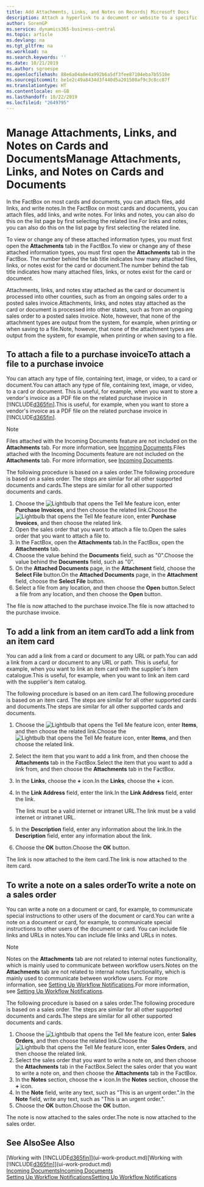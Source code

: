 ```yaml
---
title: Add Attachments, Links, and Notes on Records| Microsoft Docs
description: Attach a hyperlink to a document or website to a specific record, such as a customer or document.
author: SorenGP
ms.service: dynamics365-business-central
ms.topic: article
ms.devlang: na
ms.tgt_pltfrm: na
ms.workload: na
ms.search.keywords: ''
ms.date: 10/21/2019
ms.author: sgroespe
ms.openlocfilehash: 88e6a04a8e4a992b6a5df3fee87104eba7b5510e
ms.sourcegitcommit: be1e2c49a8434d3f440d5a201508af9c3c8cc87f
ms.translationtype: HT
ms.contentlocale: en-GB
ms.lasthandoff: 10/22/2019
ms.locfileid: "2649795"
---
```

# <a name="manage-attachments-links-and-notes-on-cards-and-documents"></a><span data-ttu-id="dc19d-103">Manage Attachments, Links, and Notes on Cards and Documents</span><span class="sxs-lookup"><span data-stu-id="dc19d-103">Manage Attachments, Links, and Notes on Cards and Documents</span></span>

<span data-ttu-id="dc19d-104">In the FactBox on most cards and documents, you can attach files, add links, and write notes.</span><span class="sxs-lookup"><span data-stu-id="dc19d-104">In the FactBox on most cards and documents, you can attach files, add links, and write notes.</span></span> <span data-ttu-id="dc19d-105">For links and notes, you can also do this on the list page by first selecting the related line.</span><span class="sxs-lookup"><span data-stu-id="dc19d-105">For links and notes, you can also do this on the list page by first selecting the related line.</span></span>

<span data-ttu-id="dc19d-106">To view or change any of these attached information types, you must first open the **Attachments** tab in the FactBox.</span><span class="sxs-lookup"><span data-stu-id="dc19d-106">To view or change any of these attached information types, you must first open the **Attachments** tab in the FactBox.</span></span> <span data-ttu-id="dc19d-107">The number behind the tab title indicates how many attached files, links, or notes exist for the card or document.</span><span class="sxs-lookup"><span data-stu-id="dc19d-107">The number behind the tab title indicates how many attached files, links, or notes exist for the card or document.</span></span>

<span data-ttu-id="dc19d-108">Attachments, links, and notes stay attached as the card or document is processed into other counties, such as from an ongoing sales order to a posted sales invoice.</span><span class="sxs-lookup"><span data-stu-id="dc19d-108">Attachments, links, and notes stay attached as the card or document is processed into other states, such as from an ongoing sales order to a posted sales invoice.</span></span> <span data-ttu-id="dc19d-109">Note, however, that none of the attachment types are output from the system, for example, when printing or when saving to a file.</span><span class="sxs-lookup"><span data-stu-id="dc19d-109">Note, however, that none of the attachment types are output from the system, for example, when printing or when saving to a file.</span></span>

## <a name="to-attach-a-file-to-a-purchase-invoice"></a><span data-ttu-id="dc19d-110">To attach a file to a purchase invoice</span><span class="sxs-lookup"><span data-stu-id="dc19d-110">To attach a file to a purchase invoice</span></span>
<span data-ttu-id="dc19d-111">You can attach any type of file, containing text, image, or video, to a card or document.</span><span class="sxs-lookup"><span data-stu-id="dc19d-111">You can attach any type of file, containing text, image, or video, to a card or document.</span></span> <span data-ttu-id="dc19d-112">This is useful, for example, when you want to store a vendor's invoice as a PDF file on the related purchase invoice in [!INCLUDE[d365fin](includes/d365fin_md.md)].</span><span class="sxs-lookup"><span data-stu-id="dc19d-112">This is useful, for example, when you want to store a vendor's invoice as a PDF file on the related purchase invoice in [!INCLUDE[d365fin](includes/d365fin_md.md)].</span></span>

> [!NOTE]
> <span data-ttu-id="dc19d-113">Files attached with the Incoming Documents feature are not included on the **Attachments** tab. For more information, see [Incoming Documents](across-income-documents.md).</span><span class="sxs-lookup"><span data-stu-id="dc19d-113">Files attached with the Incoming Documents feature are not included on the **Attachments** tab. For more information, see [Incoming Documents](across-income-documents.md).</span></span>

<span data-ttu-id="dc19d-114">The following procedure is based on a sales order.</span><span class="sxs-lookup"><span data-stu-id="dc19d-114">The following procedure is based on a sales order.</span></span> <span data-ttu-id="dc19d-115">The steps are similar for all other supported documents and cards.</span><span class="sxs-lookup"><span data-stu-id="dc19d-115">The steps are similar for all other supported documents and cards.</span></span>

1. <span data-ttu-id="dc19d-116">Choose the ![Lightbulb that opens the Tell Me feature](media/ui-search/search_small.png "Tell me what you want to do") icon, enter **Purchase Invoices**, and then choose the related link.</span><span class="sxs-lookup"><span data-stu-id="dc19d-116">Choose the ![Lightbulb that opens the Tell Me feature](media/ui-search/search_small.png "Tell me what you want to do") icon, enter **Purchase Invoices**, and then choose the related link.</span></span>
2. <span data-ttu-id="dc19d-117">Open the sales order that you want to attach a file to.</span><span class="sxs-lookup"><span data-stu-id="dc19d-117">Open the sales order that you want to attach a file to.</span></span>
3. <span data-ttu-id="dc19d-118">In the FactBox, open the **Attachments** tab.</span><span class="sxs-lookup"><span data-stu-id="dc19d-118">In the FactBox, open the **Attachments** tab.</span></span>
4. <span data-ttu-id="dc19d-119">Choose the value behind the **Documents** field, such as "0".</span><span class="sxs-lookup"><span data-stu-id="dc19d-119">Choose the value behind the **Documents** field, such as "0".</span></span>
5. <span data-ttu-id="dc19d-120">On the **Attached Documents** page, in the **Attachment** field, choose the **Select File** button.</span><span class="sxs-lookup"><span data-stu-id="dc19d-120">On the **Attached Documents** page, in the **Attachment** field, choose the **Select File** button.</span></span>
5. <span data-ttu-id="dc19d-121">Select a file from any location, and then choose the **Open** button.</span><span class="sxs-lookup"><span data-stu-id="dc19d-121">Select a file from any location, and then choose the **Open** button.</span></span>

<span data-ttu-id="dc19d-122">The file is now attached to the purchase invoice.</span><span class="sxs-lookup"><span data-stu-id="dc19d-122">The file is now attached to the purchase invoice.</span></span>

## <a name="to-add-a-link-from-an-item-card"></a><span data-ttu-id="dc19d-123">To add a link from an item card</span><span class="sxs-lookup"><span data-stu-id="dc19d-123">To add a link from an item card</span></span>
<span data-ttu-id="dc19d-124">You can add a link from a card or document to any URL or path.</span><span class="sxs-lookup"><span data-stu-id="dc19d-124">You can add a link from a card or document to any URL or path.</span></span> <span data-ttu-id="dc19d-125">This is useful, for example, when you want to link an item card with the supplier's item catalogue.</span><span class="sxs-lookup"><span data-stu-id="dc19d-125">This is useful, for example, when you want to link an item card with the supplier's item catalog.</span></span>

<span data-ttu-id="dc19d-126">The following procedure is based on an item card.</span><span class="sxs-lookup"><span data-stu-id="dc19d-126">The following procedure is based on an item card.</span></span> <span data-ttu-id="dc19d-127">The steps are similar for all other supported cards and documents.</span><span class="sxs-lookup"><span data-stu-id="dc19d-127">The steps are similar for all other supported cards and documents.</span></span>

1. <span data-ttu-id="dc19d-128">Choose the ![Lightbulb that opens the Tell Me feature](media/ui-search/search_small.png "Tell me what you want to do") icon, enter **Items**, and then choose the related link.</span><span class="sxs-lookup"><span data-stu-id="dc19d-128">Choose the ![Lightbulb that opens the Tell Me feature](media/ui-search/search_small.png "Tell me what you want to do") icon, enter **Items**, and then choose the related link.</span></span>
2. <span data-ttu-id="dc19d-129">Select the item that you want to add a link from, and then choose the **Attachments** tab in the FactBox.</span><span class="sxs-lookup"><span data-stu-id="dc19d-129">Select the item that you want to add a link from, and then choose the **Attachments** tab in the FactBox.</span></span>
3. <span data-ttu-id="dc19d-130">In the **Links**, choose the **+** icon.</span><span class="sxs-lookup"><span data-stu-id="dc19d-130">In the **Links**, choose the **+** icon.</span></span>
4. <span data-ttu-id="dc19d-131">In the **Link Address** field, enter the link.</span><span class="sxs-lookup"><span data-stu-id="dc19d-131">In the **Link Address** field, enter the link.</span></span>

    <span data-ttu-id="dc19d-132">The link must be a valid internet or intranet URL.</span><span class="sxs-lookup"><span data-stu-id="dc19d-132">The link must be a valid internet or intranet URL.</span></span>

5. <span data-ttu-id="dc19d-133">In the **Description** field, enter any information about the link.</span><span class="sxs-lookup"><span data-stu-id="dc19d-133">In the **Description** field, enter any information about the link.</span></span>  
6. <span data-ttu-id="dc19d-134">Choose the **OK** button.</span><span class="sxs-lookup"><span data-stu-id="dc19d-134">Choose the **OK** button.</span></span>

<span data-ttu-id="dc19d-135">The link is now attached to the item card.</span><span class="sxs-lookup"><span data-stu-id="dc19d-135">The link is now attached to the item card.</span></span>  

## <a name="to-write-a-note-on-a-sales-order"></a><span data-ttu-id="dc19d-136">To write a note on a sales order</span><span class="sxs-lookup"><span data-stu-id="dc19d-136">To write a note on a sales order</span></span>
<span data-ttu-id="dc19d-137">You can write a note on a document or card, for example, to communicate special instructions to other users of the document or card.</span><span class="sxs-lookup"><span data-stu-id="dc19d-137">You can write a note on a document or card, for example, to communicate special instructions to other users of the document or card.</span></span> <span data-ttu-id="dc19d-138">You can include file links and URLs in notes.</span><span class="sxs-lookup"><span data-stu-id="dc19d-138">You can include file links and URLs in notes.</span></span>

> [!NOTE]
> <span data-ttu-id="dc19d-139">Notes on the **Attachments** tab are not related to internal notes functionality, which is mainly used to communicate between workflow users.</span><span class="sxs-lookup"><span data-stu-id="dc19d-139">Notes on the **Attachments** tab are not related to internal notes functionality, which is mainly used to communicate between workflow users.</span></span> <span data-ttu-id="dc19d-140">For more information, see [Setting Up Workflow Notifications](across-setting-up-workflow-notifications.md).</span><span class="sxs-lookup"><span data-stu-id="dc19d-140">For more information, see [Setting Up Workflow Notifications](across-setting-up-workflow-notifications.md).</span></span>

<span data-ttu-id="dc19d-141">The following procedure is based on a sales order.</span><span class="sxs-lookup"><span data-stu-id="dc19d-141">The following procedure is based on a sales order.</span></span> <span data-ttu-id="dc19d-142">The steps are similar for all other supported documents and cards.</span><span class="sxs-lookup"><span data-stu-id="dc19d-142">The steps are similar for all other supported documents and cards.</span></span>

1. <span data-ttu-id="dc19d-143">Choose the ![Lightbulb that opens the Tell Me feature](media/ui-search/search_small.png "Tell me what you want to do") icon, enter **Sales Orders**, and then choose the related link.</span><span class="sxs-lookup"><span data-stu-id="dc19d-143">Choose the ![Lightbulb that opens the Tell Me feature](media/ui-search/search_small.png "Tell me what you want to do") icon, enter **Sales Orders**, and then choose the related link.</span></span>
2. <span data-ttu-id="dc19d-144">Select the sales order that you want to write a note on, and then choose the **Attachments** tab in the FactBox.</span><span class="sxs-lookup"><span data-stu-id="dc19d-144">Select the sales order that you want to write a note on, and then choose the **Attachments** tab in the FactBox.</span></span>
3. <span data-ttu-id="dc19d-145">In the **Notes** section, choose the **+** icon.</span><span class="sxs-lookup"><span data-stu-id="dc19d-145">In the **Notes** section, choose the **+** icon.</span></span>
4. <span data-ttu-id="dc19d-146">In the **Note** field, write any text, such as "This is an urgent order.".</span><span class="sxs-lookup"><span data-stu-id="dc19d-146">In the **Note** field, write any text, such as "This is an urgent order.".</span></span>
5. <span data-ttu-id="dc19d-147">Choose the **OK** button.</span><span class="sxs-lookup"><span data-stu-id="dc19d-147">Choose the **OK** button.</span></span>

<span data-ttu-id="dc19d-148">The note is now attached to the sales order.</span><span class="sxs-lookup"><span data-stu-id="dc19d-148">The note is now attached to the sales order.</span></span>

## <a name="see-also"></a><span data-ttu-id="dc19d-149">See Also</span><span class="sxs-lookup"><span data-stu-id="dc19d-149">See Also</span></span>  
<span data-ttu-id="dc19d-150">[Working with [!INCLUDE[d365fin](includes/d365fin_md.md)]](ui-work-product.md)</span><span class="sxs-lookup"><span data-stu-id="dc19d-150">[Working with [!INCLUDE[d365fin](includes/d365fin_md.md)]](ui-work-product.md)</span></span>  
[<span data-ttu-id="dc19d-151">Incoming Documents</span><span class="sxs-lookup"><span data-stu-id="dc19d-151">Incoming Documents</span></span>](across-income-documents.md)  
[<span data-ttu-id="dc19d-152">Setting Up Workflow Notifications</span><span class="sxs-lookup"><span data-stu-id="dc19d-152">Setting Up Workflow Notifications</span></span>](across-setting-up-workflow-notifications.md)  
